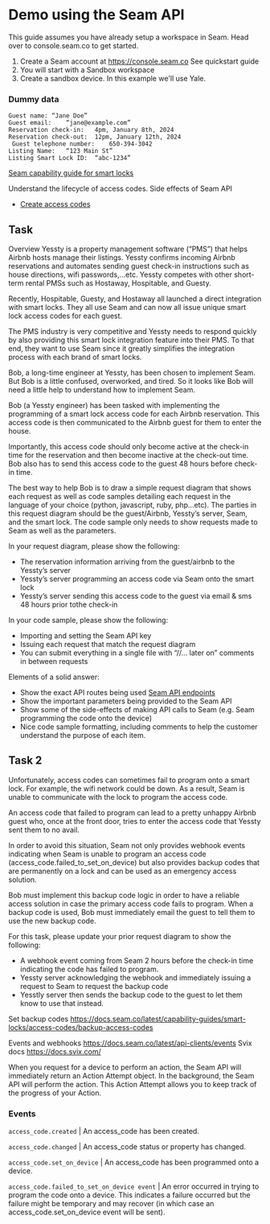 # Demo using the Seam API

This guide assumes you have already setup a workspace in Seam. Head over to console.seam.co  to get started.

1. Create a Seam account at https://console.seam.co See quickstart guide
2. You will start with a Sandbox workspace
3. Create a sandbox device. In this example we'll use Yale.

### Dummy data 
```
Guest name:	“Jane Doe”
Guest email:	“jane@example.com”
Reservation check-in:	4pm, January 8th, 2024
Reservation check-out: 	12pm, January 12th, 2024
 Guest telephone number:	650-394-3042 
Listing Name: 	“123 Main St”
Listing Smart Lock ID: 	“abc-1234”
```

[Seam capability guide for smart locks](https://docs.seam.co/latest/capability-guides/smart-locks)

Understand the lifecycle of access codes. Side effects of Seam API
* [Create access codes](https://docs.seam.co/latest/capability-guides/smart-locks/access-codes/creating-access-codes)



## Task

Overview
Yessty is a property management software (“PMS”) that helps Airbnb hosts manage their listings. Yessty confirms incoming Airbnb reservations and automates sending guest check-in instructions such as house directions, wifi passwords,...etc. Yessty competes with other short-term rental PMSs such as Hostaway, Hospitable, and Guesty.

Recently, Hospitable, Guesty, and Hostaway all launched a direct integration with smart locks. They all use Seam and can now all issue unique smart lock access codes for each guest.

The PMS industry is very competitive and Yessty needs to respond quickly by also providing this smart lock integration feature into their PMS. To that end, they want to use Seam since it greatly simplifies the integration process with each brand of smart locks.

Bob, a long-time engineer at Yessty, has been chosen to implement Seam. But Bob is a little confused, overworked, and tired. So it looks like Bob will need a little help to understand how to implement Seam.

Bob (a Yessty engineer) has been tasked with implementing the programming of a smart lock access code for each Airbnb reservation. This access code is then communicated to the Airbnb guest for them to enter the house.

Importantly, this access code should only become active at the check-in time for the reservation and then become inactive at the check-out time. Bob also has to send this access code to the guest 48 hours before check-in time.

The best way to help Bob is to draw a simple request diagram that shows each request as well as code samples detailing each request in the language of your choice (python, javascript, ruby, php...etc). The parties in this request diagram should be the guest/Airbnb, Yessty’s server, Seam, and the smart lock. The code sample only needs to show requests made to Seam as well as the parameters.

In your request diagram, please show the following:
* The reservation information arriving from the guest/airbnb to the Yessty’s server
* Yessty’s server programming an access code via Seam onto the smart lock
* Yessty’s server sending this access code to the guest via email & sms 48 hours prior tothe check-in

In your code sample, please show the following:
* Importing and setting the Seam API key
* Issuing each request that match the request diagram
* You can submit everything in a single file with “//... later on” comments in between requests

Elements of a solid answer:
* Show the exact API routes being used [Seam API endpoints](https://docs.seam.co/latest/api-clients/overview)
* Show the important parameters being provided to the Seam API
* Show some of the side-effects of making API calls to Seam (e.g. Seam programming the code onto the device)
* Nice code sample formatting, including comments to help the customer understand the purpose of each item.

## Task 2

Unfortunately, access codes can sometimes fail to program onto a smart lock. For example, the wifi network could be down. As a result, Seam is unable to communicate with the lock to program the access code.

An access code that failed to program can lead to a pretty unhappy Airbnb guest who, once at the front door, tries to enter the access code that Yessty sent them to no avail.

In order to avoid this situation, Seam not only provides webhook events indicating when Seam is unable to program an access code (access_code.failed_to_set_on_device) but also provides backup codes that are permanently on a lock and can be used as an emergency access solution.

Bob must implement this backup code logic in order to have a reliable access solution in case the primary access code fails to program. When a backup code is used, Bob must immediately email the guest to tell them to use the new backup code.

For this task, please update your prior request diagram to show the following:
* A webhook event coming from Seam 2 hours before the check-in time indicating the code has failed to program.
* Yessty server acknowledging the webhook and immediately issuing a request to Seam to request the backup code
* Yesstly server then sends the backup code to the guest to let them know to use that instead.

Set backup codes https://docs.seam.co/latest/capability-guides/smart-locks/access-codes/backup-access-codes

Events and webhooks
https://docs.seam.co/latest/api-clients/events
Svix docs https://docs.svix.com/

When you request for a device to perform an action, the Seam API will immediately return an Action Attempt object. In the background, the Seam API will perform the action. This Action Attempt allows you to keep track of the progress of your Action.

### Events


`access_code.created` | An access_code has been created.

`access_code.changed` | An access_code status or property has changed.

`access_code.set_on_device` | 	An access_code has been programmed onto a device.

`access_code.failed_to_set_on_device event` | An error occurred in trying to program the code onto a device. This indicates a failure occurred but the failure might be temporary and may recover (in which case an access_code.set_on_device event will be sent).